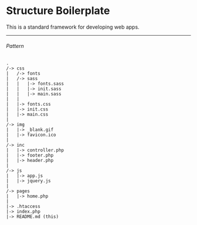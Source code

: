 Structure Boilerplate
=====================

This is a standard framework for developing web apps.

---


###### Pattern

    .
    /-> css
    |   /-> fonts
    |   /-> sass
    |   |   |-> fonts.sass
    |   |   |-> init.sass
    |   |   |-> main.sass
    |   |  
    |   |-> fonts.css
    |   |-> init.css
    |   |-> main.css
    |   
    /-> img
    |   |-> _blank.gif
    |   |-> favicon.ico
    |
    /-> inc
    |   |-> controller.php
    |   |-> footer.php
    |   |-> header.php
    |
    /-> js
    |   |-> app.js
    |   |-> jquery.js
    |
    /-> pages
    |   |-> home.php
    |
    |-> .htaccess
    |-> index.php
    |-> README.md (this)